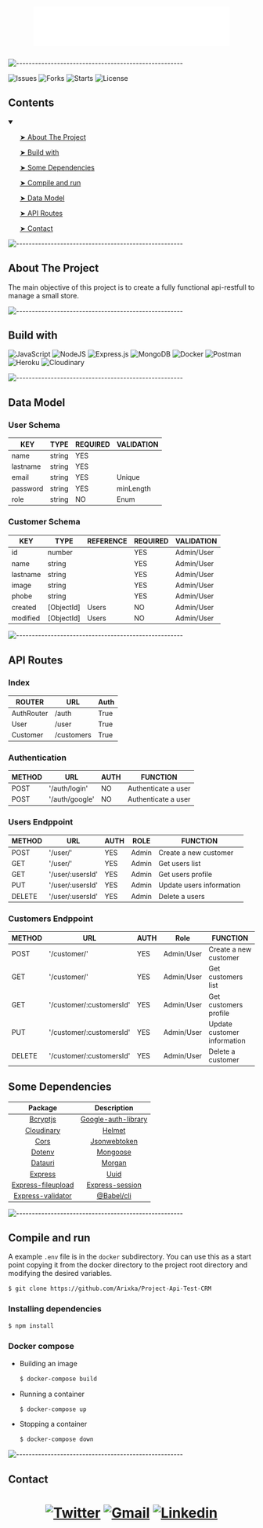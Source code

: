 
<h1 align="center"> <img src="title.svg"  width="400"> </h1>


                         
                         
![-----------------------------------------------------](https://raw.githubusercontent.com/andreasbm/readme/master/assets/lines/rainbow.png)

![Issues](https://img.shields.io/github/issues/Arixka/Project-Api-Test-CRM?color=blueviolet)
![Forks](https://img.shields.io/github/forks/Arixka/Project-Api-Test-CRM?color=blueviolet)
![Starts](https://img.shields.io/github/stars/Arixka/Project-Api-Test-CRM?color=blueviolet)
![License](https://img.shields.io/github/license/Arixka/Project-Api-Test-CRM?color=blueviolet)

<h2 id="table-of-contents"> Contents</h2>

<details open="open">
  <summary></summary>
<ol><a href="#about-the-project"> ➤ About The Project </a></ol>
<ol><a href="#build"> ➤ Build with </a></ol>
<ol><a href="#dependencies"> ➤ Some Dependencies </a></ol>
<ol><a href="#compile"> ➤ Compile and run </a></ol>
<ol><a href="#datamodel"> ➤ Data Model </a></ol>
<ol><a href="#routes"> ➤ API Routes </a></ol>
<ol><a href="#contact"> ➤ Contact </a></ol>

</details>

![-----------------------------------------------------](https://raw.githubusercontent.com/andreasbm/readme/master/assets/lines/rainbow.png)

<h2 id="about-the-project"> About The Project</h2>

The main objective of this project is to create a fully functional api-restfull
to manage a small store.

![-----------------------------------------------------](https://raw.githubusercontent.com/andreasbm/readme/master/assets/lines/rainbow.png)

<h2 id="build"> Build with</h2>

![JavaScript](https://img.shields.io/badge/javascript-%23323330.svg?style=flat&logo=Javascript&logoColor=%23F7DF1E)
![NodeJS](https://img.shields.io/badge/node.js-%2343853D.svg?style=flat&logo=Node.js&logoColor=white&)
![Express.js](https://img.shields.io/badge/express.js-%23404d59.svg?style=flat&logo=Express&logoColor=%2361DAFB)
![MongoDB](https://img.shields.io/badge/MongoDB-%234ea94b.svg?style=flat&logo=Mongodb&logoColor=white)
![Docker](https://img.shields.io/badge/docker-%230db7ed.svg?style=flat&logo=Docker&logoColor=white)
![Postman](https://img.shields.io/badge/Postman-FF6C37?style=flat&logo=Postman&logoColor=white)
![Heroku](https://img.shields.io/badge/heroku-%23430098.svg?style=flat&logo=Heroku&logoColor=white)
![Cloudinary](https://img.shields.io/badge/Cloudinary-3448c5?style=flat&logo=google-cloud&logoColor=white)

![-----------------------------------------------------](https://raw.githubusercontent.com/andreasbm/readme/master/assets/lines/rainbow.png)

<h2 id="datamodel"> Data Model</h2>

<h3> User Schema</h3>

| KEY      | TYPE   | REQUIRED | VALIDATION |
| -------- | ------ | -------- | ---------- |
| name     | string | YES      |            |
| lastname | string | YES      |            |
| email    | string | YES      | Unique     |
| password | string | YES      | minLength  |
| role     | string | NO       | Enum       |

<h3> Customer Schema</h3>

| KEY      | TYPE       | REFERENCE | REQUIRED | VALIDATION |
| -------- | ---------- | --------- | -------- | ---------- |
| id       | number     |           | YES      | Admin/User |
| name     | string     |           | YES      | Admin/User |
| lastname | string     |           | YES      | Admin/User |
| image    | string     |           | YES      | Admin/User |
| phobe    | string     |           | YES      | Admin/User |
| created  | [ObjectId] | Users     | NO       | Admin/User |
| modified | [ObjectId] | Users     | NO       | Admin/User |

![-----------------------------------------------------](https://raw.githubusercontent.com/andreasbm/readme/master/assets/lines/rainbow.png)

<h2 id="routes"> API Routes</h2>

<h3>Index</h3>

| ROUTER     | URL        | Auth |
| ---------- | ---------- | ---- |
| AuthRouter | /auth      | True |
| User       | /user      | True |
| Customer   | /customers | True |

<h3>Authentication</h3>

| METHOD | URL            | AUTH | FUNCTION            |
| ------ | -------------- | ---- | ------------------- |
| POST   | '/auth/login'  | NO   | Authenticate a user |
| POST   | '/auth/google' | NO   | Authenticate a user |

<h3>Users Endppoint</h3>

| METHOD | URL              | AUTH | ROLE  | FUNCTION                 |
| ------ | ---------------- | ---- | ----- | ------------------------ |
| POST   | '/user/'         | YES  | Admin | Create a new customer    |
| GET    | '/user/'         | YES  | Admin | Get users list           |
| GET    | '/user/:usersId' | YES  | Admin | Get users profile        |
| PUT    | '/user/:usersId' | YES  | Admin | Update users information |
| DELETE | '/user/:usersId' | YES  | Admin | Delete a users           |

<h3>Customers Endppoint</h3>

| METHOD | URL                      | AUTH | Role       | FUNCTION                    |
| ------ | ------------------------ | ---- | ---------- | --------------------------- |
| POST   | '/customer/'             | YES  | Admin/User | Create a new customer       |
| GET    | '/customer/'             | YES  | Admin/User | Get customers list          |
| GET    | '/customer/:customersId' | YES  | Admin/User | Get customers profile       |
| PUT    | '/customer/:customersId' | YES  | Admin/User | Update customer information |
| DELETE | '/customer/:customersId' | YES  | Admin/User | Delete a customer           |

<h2 id="dependencies"> Some Dependencies</h2>

|                                 Package                                  |                                Description                                 |
| :----------------------------------------------------------------------: | :------------------------------------------------------------------------: |
|           [ Bcryptjs ](https://www.npmjs.com/package/bcryptjs)           | [ Google-auth-library ](https://www.npmjs.com/package/google-auth-library) |
|         [ Cloudinary ](https://www.npmjs.com/package/cloudinary)         |              [ Helmet ](https://www.npmjs.com/package/helmet)              |
|               [ Cors ](https://www.npmjs.com/package/cors)               |        [ Jsonwebtoken ](https://www.npmjs.com/package/jsonwebtoken)        |
|             [ Dotenv ](https://www.npmjs.com/package/dotenv)             |            [ Mongoose ](https://www.npmjs.com/package/mongoose)            |
|            [ Datauri ](https://www.npmjs.com/package/datauri)            |              [ Morgan ](https://www.npmjs.com/package/morgan)              |
|            [ Express ](https://www.npmjs.com/package/express)            |                [ Uuid ](https://www.npmjs.com/package/uuid)                |
| [ Express-fileupload ](https://www.npmjs.com/package/express-fileupload) |     [ Express-session ](https://www.npmjs.com/package/express-session)     |
|  [ Express-validator ](https://www.npmjs.com/package/express-validator)  |          [ @Babel/cli ](https://www.npmjs.com/package/@babel/cli)          |

![-----------------------------------------------------](https://raw.githubusercontent.com/andreasbm/readme/master/assets/lines/rainbow.png)

<h2 id="compile"> Compile and run</h2>

A example `.env` file is in the `docker` subdirectory. You can use this as a
start point copying it from the docker directory to the project root directory
and modifying the desired variables.

```bash
$ git clone https://github.com/Arixka/Project-Api-Test-CRM
```

<h3>Installing dependencies</h3>

```bash
$ npm install
```

<h3>Docker compose</h3>

-   Building an image

    ```bash
    $ docker-compose build
    ```

-   Running a container

    ```bash
    $ docker-compose up
    ```

-   Stopping a container

    ```bash
    $ docker-compose down
    ```

![-----------------------------------------------------](https://raw.githubusercontent.com/andreasbm/readme/master/assets/lines/rainbow.png)

<h2 id="contact"> Contact</h2>

<h1 align="center">

[![Twitter](https://img.shields.io/badge/-Twitter-1DA1F2?style=flat&logo=Twitter&logoColor=white)](https://twitter.com/_Arixka_)
[![Gmail](https://img.shields.io/badge/-Gmail-c14438?style=flat&logo=Gmail&logoColor=white)](mailto:marisiver25@gmail.com)
[![Linkedin](https://img.shields.io/badge/-LinkedIn-blue?style=flat&logo=Linkedin&logoColor=white)](https://www.linkedin.com/in/maria-siverio/)

</h1>
